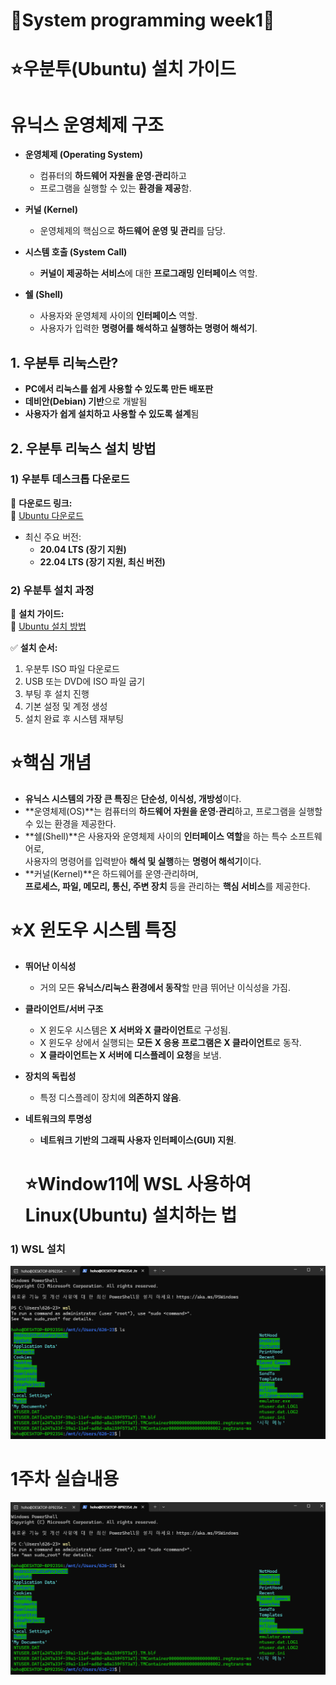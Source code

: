 # 🔅System programming week1🔅
# **⭐우분투(Ubuntu) 설치 가이드**
# **유닉스 운영체제 구조**

- **운영체제 (Operating System)**
  - 컴퓨터의 **하드웨어 자원을 운영·관리**하고  
  - 프로그램을 실행할 수 있는 **환경을 제공**함.

- **커널 (Kernel)**
  - 운영체제의 핵심으로 **하드웨어 운영 및 관리**를 담당.

- **시스템 호출 (System Call)**
  - **커널이 제공하는 서비스**에 대한 **프로그래밍 인터페이스** 역할.

- **쉘 (Shell)**
  - 사용자와 운영체제 사이의 **인터페이스** 역할.  
  - 사용자가 입력한 **명령어를 해석하고 실행하는 명령어 해석기**.

## **1. 우분투 리눅스란?**
- **PC에서 리눅스를 쉽게 사용할 수 있도록 만든 배포판**
- **데비안(Debian) 기반**으로 개발됨
- **사용자가 쉽게 설치하고 사용할 수 있도록 설계**됨

## **2. 우분투 리눅스 설치 방법**

### **1) 우분투 데스크톱 다운로드**
📌 **다운로드 링크:**  
🔗 [Ubuntu 다운로드](https://www.ubuntu.com/download/desktop)

- 최신 주요 버전:
  - **20.04 LTS (장기 지원)**
  - **22.04 LTS (장기 지원, 최신 버전)**

### **2) 우분투 설치 과정**
📌 **설치 가이드:**  
🔗 [Ubuntu 설치 방법](https://www.ubuntu.com/download/desktop/install-ubuntu-desktop)

✅ **설치 순서:**
1. 우분투 ISO 파일 다운로드
2. USB 또는 DVD에 ISO 파일 굽기
3. 부팅 후 설치 진행
4. 기본 설정 및 계정 생성
5. 설치 완료 후 시스템 재부팅

# **⭐핵심 개념**

- **유닉스 시스템의 가장 큰 특징**은 **단순성, 이식성, 개방성**이다.
- **운영체제(OS)**는 컴퓨터의 **하드웨어 자원을 운영·관리**하고, 프로그램을 실행할 수 있는 환경을 제공한다.
- **쉘(Shell)**은 사용자와 운영체제 사이의 **인터페이스 역할**을 하는 특수 소프트웨어로,  
  사용자의 명령어를 입력받아 **해석 및 실행**하는 **명령어 해석기**이다.
- **커널(Kernel)**은 하드웨어를 운영·관리하며,  
  **프로세스, 파일, 메모리, 통신, 주변 장치** 등을 관리하는 **핵심 서비스**를 제공한다.

# **⭐X 윈도우 시스템 특징**

- **뛰어난 이식성**
  - 거의 모든 **유닉스/리눅스 환경에서 동작**할 만큼 뛰어난 이식성을 가짐.

- **클라이언트/서버 구조**
  - X 윈도우 시스템은 **X 서버와 X 클라이언트**로 구성됨.
  - X 윈도우 상에서 실행되는 **모든 X 응용 프로그램은 X 클라이언트**로 동작.
  - **X 클라이언트는 X 서버에 디스플레이 요청**을 보냄.

- **장치의 독립성**
  - 특정 디스플레이 장치에 **의존하지 않음**.

- **네트워크의 투명성**
  - **네트워크 기반의 그래픽 사용자 인터페이스(GUI) 지원**.

  # **⭐Window11에 WSL 사용하여 Linux(Ubuntu) 설치하는 법**

### **1) WSL 설치**
  ![실습이미지](week1.png)
 
 # **1주차 실습내용**
![실습이미지](week1.png)

